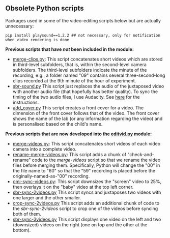 ## Obsolete Python scripts

Packages used in some of the video-editing scripts below but are actually unnecessary:
```
pip install playsound==1.2.2 ## not necessary, only for notification when video rendering is done
```

__Previous scripts that have _not_ been included in the module:__
- [merge-clips.py](./merge-clips.py): This script concatenates short videos which are stored in third-level subfolders, that is, within the second-level camera subfolders. The third-level subfolders indicate the minute of the recording, e.g., a folder named "09" contains several three-second-long clips recorded at the 9th minute of the hour of experiment.
- [sbr-sound.py](./sbr-sound.py) This script just replaces the audio of the juxtaposed video with another audio file (that hopefully has better quality). To sync the timing of the two audio files, I use Audacity. See [here](https://github.com/smy1/swlab/blob/main/script/audacity-sync-audio.pdf) for the instructions.
- [add_cover.py](./add_cover.py) This script creates a front cover for a video. The dimension of the front cover follows that of the video. The front cover shows the name of the lab (or any information regarding the video) and is personalised based on the child's name.

__Previous scripts that are now developed into the [editvid.py](https://github.com/smy1/swlab/blob/main/python/editvid.py) module:__
- [merge-videos.py](./merge-videos.py): This script concatenates short videos of each video camera into a complete video.
- [rename-merge-videos.py](./rename-merge-videos.py): This script adds a chunk of "check-and-rename" code to the _merge-videos_ script so that we rename the video files before merging them. Specifically, Python will change the "00" in the file name to "60" so that the "59" recording is placed before the originally-named-as-"00" recording. 
- [omi-sync-videos.py](./omi-sync-videos.py): This script downsizes the "screen" video to 25%, then overlays it on the "baby" video at the top left corner. 
- [sbr-sync-2videos.py](./sbr-sync-2videos.py) This script syncs and juxtaposes two videos with one larger and the other smaller.
- [crop-sync-2videos.py](./crop-sync-2videos.py) This script adds an additional chunk of code to the _sbr-sync-2videos_ script to crop one of the videos before syncing both of them.
- [sbr-sync-3videos.py](./sbr-sync-3videos.py) This script displays one video on the left and two (downsized) videos on the right (one on top and the other at the bottom).
